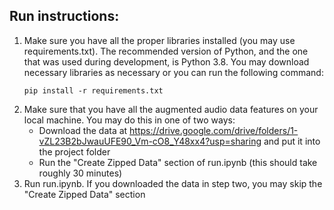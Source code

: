 ## Run instructions:
1. Make sure you have all the proper libraries installed (you may use requirements.txt). The recommended version of Python, and the one that was used during development, is Python 3.8. You may download necessary libraries as necessary or you can run the following command:
    ```
    pip install -r requirements.txt
    ```
2. Make sure that you have all the augmented audio data features on your local machine. You may do this in one of two ways:
    - Download the data at https://drive.google.com/drive/folders/1-vZL23B2bJwauUFE90_Vm-cO8_Y48xx4?usp=sharing and put it into the project folder
    - Run the "Create Zipped Data" section of run.ipynb (this should take roughly 30 minutes)
3. Run run.ipynb. If you downloaded the data in step two, you may skip the "Create Zipped Data" section
